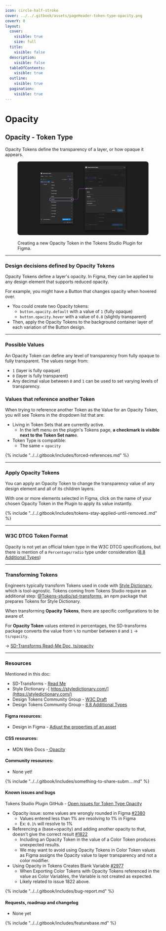 ```yaml
---
icon: circle-half-stroke
cover: ../../.gitbook/assets/pageHeader-token-type-opacity.png
coverY: 0
layout:
  cover:
    visible: true
    size: full
  title:
    visible: false
  description:
    visible: false
  tableOfContents:
    visible: true
  outline:
    visible: true
  pagination:
    visible: true
---
```


# Opacity

## Opacity - Token Type

Opacity Tokens define the transparency of a layer, or how opaque it appears.&#x20;

<figure><img src="../../.gitbook/assets/tokens-opacity-form-empty-2-01.png" alt=""><figcaption><p>Creating a new Opacity Token in the Tokens Studio Plugin for Figma.</p></figcaption></figure>

***



### Design decisions defined by Opacity Tokens

Opacity Tokens define a layer's opacity. In Figma, they can be applied to any design element that supports reduced opacity.

For example, you might have a Button that changes opacity when hovered over.

* You could create two Opacity tokens:
  * `button.opacity.default` with a value of `1` (fully opaque)
  * `button.opacity.hover` with a value of `0.8` (slightly transparent)
* Then, apply the Opacity Tokens to the background container layer of each variation of the Button design.

***



### Possible Values

An Opacity Token can define any level of transparency from fully opaque to fully transparent. The values range from:

* `1` (layer is fully opaque)
* `0` (layer is fully transparent)
* Any decimal value between `0` and `1` can be used to set varying levels of transparency.



### Values that reference another Token

When trying to reference another Token as the Value for an Opacity Token, you will see Tokens in the dropdown list that are:

* Living in Token Sets that are currently active.
  * In the left menu on the plugin's Tokens page, **a checkmark is visible next to the Token Set nam**e.
* Token Type is compatible:
  * The same = `opacity`

{% include "../../.gitbook/includes/forced-references.md" %}

***



### Apply Opacity Tokens

&#x20;You can apply an Opacity Token to change the transparency value of any design element and all of its children layers.&#x20;

With one or more elements selected in Figma, click on the name of your chosen Opacity Token in the Plugin to apply its value instantly.&#x20;

{% include "../../.gitbook/includes/tokens-stay-applied-until-removed..md" %}

***



### W3C DTCG Token Format

Opacity is not yet an official token type in the W3C DTCG specifications, but there is mention of a `Percentage/radio` type under consideration ([8.8 Additional Types](https://tr.designtokens.org/format/#additional-types))

***



### Transforming Tokens

Engineers typically transform Tokens used in code with [Style Dictionary](https://styledictionary.com/), which is tool-agnostic. Tokens coming from Tokens Studio require an additional step: [@Tokens-studio/sd-transforms](https://www.npmjs.com/package/@tokens-studio/sd-transforms), an npm package that prepares Tokens for Style Dictionary.

When transforming **Opacity Tokens**, there are specific configurations to be aware of.

For **Opacity Token** values entered in percentages, the SD-transforms package converts the value from `%` to number between `0` and `1` -> `ts/opacity`.

→ [SD-Transforms Read-Me Doc, ts/opacity](https://github.com/Tokens-studio/sd-transforms/?tab=readme-ov-file#tsopacity)

***



### Resources

Mentioned in this doc:

* SD-Transforms - [Read Me](https://github.com/tokens-studio/sd-transforms#readme)
* Style Dictionary -[ https://styledictionary.com/](https://styledictionary.com/)
* Design Tokens Community Group - [W3C Draft](https://tr.designtokens.org/format/)
* Design Tokens Community Group - [8.8 Additional Types](https://tr.designtokens.org/format/#additional-types)

#### Figma resources:

* Design in Figma - [Adjust the properties of an asset](https://help.figma.com/hc/en-us/articles/360041098433-Adjust-the-properties-of-an-image)

#### CSS resources:

* MDN Web Docs -[ Opacity](https://developer.mozilla.org/en-US/docs/Web/CSS/opacity)



#### Community resources:

* None yet!

{% include "../../.gitbook/includes/something-to-share-subm....md" %}



#### Known issues and bugs

Tokens Studio Plugin GitHub - [Open issues for Token Type Opacity](https://github.com/tokens-studio/figma-plugin/labels/token%20type%20opacity)

* Opacity issue: some values are wrongly rounded in Figma [#2380](https://github.com/tokens-studio/figma-plugin/issues/2380)
  * Values entered less than 1% are resolving to 1% in Figma
  * Ex: `0.1%` will resolve to 1%
* Referencing a (base+opacity) and adding another opacity to that, doesn't give the correct result [#1822](https://github.com/tokens-studio/figma-plugin/issues/1822)
  * Including an Opacity Token in the value of a Color Token produces unexpected results.
  * We may want to avoid using Opacity Tokens in Color Token values as Figma assigns the Opacity value to layer transparency and not a color modifier.
* Using Opacity in Tokens Creates Blank Variable [#2977](https://github.com/tokens-studio/figma-plugin/issues/2977)
  * When Exporting Color Tokens with Opacity Tokens referenced in the value as Color Variables, the Variable is not created as expected.
  * Likely related to issue 1822 above.

{% include "../../.gitbook/includes/bug-report.md" %}



#### Requests, roadmap and changelog

* None yet

{% include "../../.gitbook/includes/featurebase.md" %}
